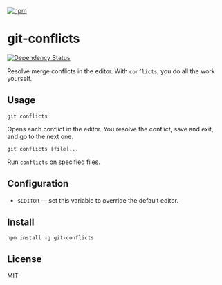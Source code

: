 [![npm](https://nodei.co/npm/git-conflicts.png)](https://nodei.co/npm/git-conflicts/)

# git-conflicts

[![Dependency Status][david-badge]][david]

Resolve merge conflicts in the editor. With `conflicts`, you do all the work yourself.

[david]: https://david-dm.org/eush77/git-conflicts
[david-badge]: https://david-dm.org/eush77/git-conflicts.png

## Usage

```
git conflicts
```

Opens each conflict in the editor. You resolve the conflict, save and exit, and go to the next one.

```
git conflicts [file]...
```

Run `conflicts` on specified files.

## Configuration

- `$EDITOR` — set this variable to override the default editor.

## Install

```
npm install -g git-conflicts
```

## License

MIT
